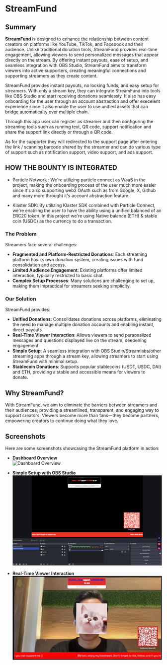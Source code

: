# StreamFund

## Summary

**StreamFund** is designed to enhance the relationship between content creators on platforms like YouTube, TikTok, and Facebook and their audience. Unlike traditional donation tools, StreamFund provides real-time engagement, allowing viewers to send personalized messages that appear directly on the stream. By offering instant payouts, ease of setup, and seamless integration with OBS Studio, StreamFund aims to transform viewers into active supporters, creating meaningful connections and supporting streamers as they create content.

StreamFund provides instant payouts, no locking funds, and easy setup for streamers. With only a stream key, they can integrate StreamFund into tools like OBS Studio and start receiving donations seamlessly. It also has easy onboarding for the user through an account abstraction and offer execelent experience since it also enable the user to use unified assets that can bridge automaticalty over multiple chain.

Through this app user can register as streamer and then configuring the streaming tools such as running text, QR code, support notification and share the support link directly or through a QR code.

As for the supporter they will redirected to the support page after entering the link / scanning barcode shared by the streamer and can do various type of support such as notification support, video support, and ads support.

## HOW THE BOUNTY IS INTEGRATED

- Particle Network :
  We're utilizing particle connect as WaaS in the project, making the onboarding process of the user much more easier since it's also supporting web2 OAuth such as from Google, X, Github and many more throught it's account abstraction feature.

- Klaster SDK:
  By utilizing Klaster SDK combined with Particle Connect, we're enabling the user to have the ability using a unified balanced of an ERC20 token. In this project we're using Native balance (ETH) & stable coin (USDC) as the currency to do a transaction.

### The Problem

Streamers face several challenges:

- **Fragmented and Platform-Restricted Donations**: Each streaming platform has its own donation system, creating issues with fund consolidation and access.
- **Limited Audience Engagement**: Existing platforms offer limited interaction, typically restricted to basic chat.
- **Complex Setup Processes**: Many solutions are challenging to set up, making them impractical for streamers seeking simplicity.

### Our Solution

StreamFund provides:

- **Unified Donations**: Consolidates donations across platforms, eliminating the need to manage multiple donation accounts and enabling instant, direct payouts.
- **Real-Time Viewer Interaction**: Allows viewers to send personalized messages and questions displayed live on the stream, deepening engagement.
- **Simple Setup**: A seamless integration with OBS Studio/Streamlabs/other streaming apps through a stream key, allowing streamers to start using StreamFund with minimal setup.
- **Stablecoin Donations**: Supports popular stablecoins (USDT, USDC, DAI) and ETH, providing a stable and accessible means for viewers to donate.

## Why StreamFund?

With StreamFund, we aim to eliminate the barriers between streamers and their audiences, providing a streamlined, transparent, and engaging way to support creators. Viewers become more than fans—they become partners, empowering creators to continue doing what they love.

## Screenshots

Here are some screenshots showcasing the StreamFund platform in action:

- **Dashboard Overview**  
  ![Dashboard Overview](/public/images/img1.png)

- **Simple Setup with OBS Studio**  
  ![OBS Studio Integration](/public/images/img2.png)

- **Real-Time Viewer Interaction**  
  ![Real-Time Interaction](/public/images/img2.jpg)
